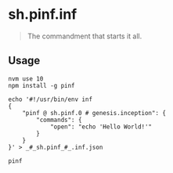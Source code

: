sh.pinf.inf
===========

> The commandment that starts it all.


Usage
-----

    nvm use 10
    npm install -g pinf

    echo '#!/usr/bin/env inf
    {
        "pinf @ sh.pinf.0 # genesis.inception": {
            "commands": {
                "open": "echo 'Hello World!'"
            }
        }
    }' > _#_sh.pinf_#_.inf.json

    pinf
